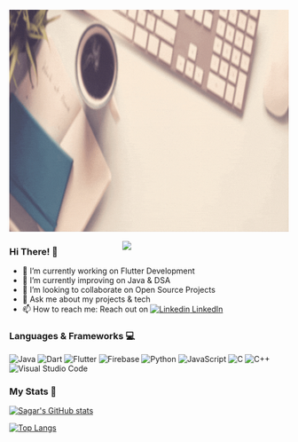 <p>
 <img  width="1000" height="400" src="images/AnimatedNameBanner.gif">
</p>

<img align='right' src='https://media.giphy.com/media/bcKmIWkUMCjVm/giphy.gif' width='300' >

### Hi There! 👋

<!--
**sagar-monga/sagar-monga** is a ✨ _special_ ✨ repository because its `README.md` (this file) appears on your GitHub profile.

Here are some ideas to get you started:
-->

- 🔭 I’m currently working on Flutter Development
- 🌱 I’m currently improving on Java & DSA
- 👯 I’m looking to collaborate on Open Source Projects
- 💬 Ask me about my projects & tech
- 📫 How to reach me: Reach out on [![Linkedin](https://i.stack.imgur.com/gVE0j.png) LinkedIn](https://linkedin.com/in/sagarmonga)
<!-- - 😄 Pronouns: ... -->
<!-- - ⚡ Fun fact: ... -->



### Languages & Frameworks 💻

<p float="left">
<img alt="Java" src="https://img.shields.io/badge/java-%23ED8B00.svg?&style=for-the-badge&logo=java&logoColor=white" />
<img alt="Dart" src="https://img.shields.io/badge/dart-%230175C2.svg?&style=for-the-badge&logo=dart&logoColor=white" />
<img alt="Flutter" src="https://img.shields.io/badge/Flutter%20-%2302569B.svg?&style=for-the-badge&logo=Flutter&logoColor=white" />
<img alt="Firebase" src="https://img.shields.io/badge/firebase%20-%23039BE5.svg?&style=for-the-badge&logo=firebase"/>
<img alt="Python" src="https://img.shields.io/badge/python%20-%2314354C.svg?&style=for-the-badge&logo=python&logoColor=white"/>
<img alt="JavaScript" src="https://img.shields.io/badge/javascript%20-%23323330.svg?&style=for-the-badge&logo=javascript&logoColor=%23F7DF1E"/>
<img alt="C" src="https://img.shields.io/badge/c%20-%2300599C.svg?&style=for-the-badge&logo=c&logoColor=white"/>
<img alt="C++" src="https://img.shields.io/badge/c++%20-%2300599C.svg?&style=for-the-badge&logo=c%2B%2B&ogoColor=white"/>
<img alt="Visual Studio Code" src="https://img.shields.io/badge/VS%20Code-004D80?logo=visual-studio-code&logoColor=007ACC" height=28/>
</p>

### My Stats 🧮

[![Sagar's GitHub stats](https://github-readme-stats.vercel.app/api?username=sagar-monga&count_private=true&show_icons=true&bg_color=45,642B73,C6426E&title_color=ffffff&text_color=ffffff&icon_color=ffffff&border_radius=16.0&include_all_commits=true&hide_border=true)](https://github.com/sagar-monga/github-readme-stats)

[![Top Langs](https://github-readme-stats.vercel.app/api/top-langs/?username=sagar-monga&layout=compact&hide=makefile&langs_count=6&bg_color=45,642B73,C6426E&title_color=ffffff&text_color=ffffff&border_radius=16.0&hide_border=true)](https://github.com/sagar-monga/github-readme-stats)
